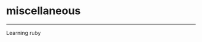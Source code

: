 # miscellaneous
-----------------------------------------------------------------------------------------------
Learning ruby